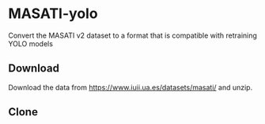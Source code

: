 # MASATI-yolo
Convert the MASATI v2 dataset to a format that is compatible with retraining YOLO models

## Download 
Download the data from https://www.iuii.ua.es/datasets/masati/ and unzip. 

## Clone

